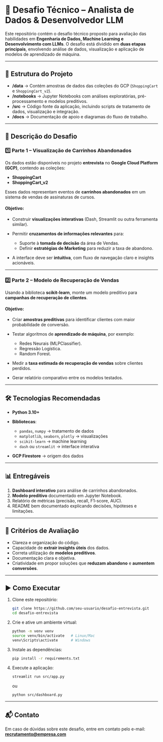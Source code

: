 # 🚀 Desafio Técnico – Analista de Dados & Desenvolvedor LLM

Este repositório contém o desafio técnico proposto para avaliação das habilidades em **Engenharia de Dados, Machine Learning e Desenvolvimento com LLMs**.
O desafio está dividido em **duas etapas principais**, envolvendo análise de dados, visualização e aplicação de modelos de aprendizado de máquina.

---

## 📂 Estrutura do Projeto

* **/data** → Contém amostras de dados das coleções do GCP (`ShoppingCart` e `ShoppingCart_v2`).
* **/notebooks** → Jupyter Notebooks com análises exploratórias, pré-processamento e modelos preditivos.
* **/src** → Código fonte da aplicação, incluindo scripts de tratamento de dados, visualização e integração.
* **/docs** → Documentação de apoio e diagramas do fluxo de trabalho.

---

## 🎯 Descrição do Desafio

### 1️⃣ Parte 1 – Visualização de Carrinhos Abandonados

Os dados estão disponíveis no projeto **entrevista** no **Google Cloud Platform (GCP)**, contendo as coleções:

* **ShoppingCart**
* **ShoppingCart\_v2**

Esses dados representam eventos de **carrinhos abandonados** em um sistema de vendas de assinaturas de cursos.

#### Objetivo:

* Construir **visualizações interativas** (Dash, Streamlit ou outra ferramenta similar).
* Permitir **cruzamentos de informações relevantes** para:

  * Suporte à **tomada de decisão** da área de Vendas.
  * Definir **estratégias de Marketing** para reduzir a taxa de abandono.
* A interface deve ser **intuitiva**, com fluxo de navegação claro e insights acionáveis.

---

### 2️⃣ Parte 2 – Modelo de Recuperação de Vendas

Usando a biblioteca **scikit-learn**, monte um modelo preditivo para **campanhas de recuperação de clientes**.

#### Objetivo:

* Criar **amostras preditivas** para identificar clientes com maior probabilidade de conversão.
* Testar algoritmos de **aprendizado de máquina**, por exemplo:

  * Redes Neurais (MLPClassifier).
  * Regressão Logística.
  * Random Forest.
* Medir a **taxa estimada de recuperação de vendas** sobre clientes perdidos.
* Gerar relatório comparativo entre os modelos testados.

---

## 🛠️ Tecnologias Recomendadas

* **Python 3.10+**
* **Bibliotecas**:

  * `pandas`, `numpy` → tratamento de dados
  * `matplotlib`, `seaborn`, `plotly` → visualizações
  * `scikit-learn` → machine learning
  * `dash` ou `streamlit` → interface interativa
* **GCP Firestore** → origem dos dados

---

## 📊 Entregáveis

1. **Dashboard interativo** para análise de carrinhos abandonados.
2. **Modelo preditivo** documentado em Jupyter Notebook.
3. Relatório de métricas (precisão, recall, F1-score, AUC).
4. README bem documentado explicando decisões, hipóteses e limitações.

---

## 📌 Critérios de Avaliação

* Clareza e organização do código.
* Capacidade de **extrair insights úteis** dos dados.
* Correta utilização de **modelos preditivos**.
* Documentação clara e objetiva.
* Criatividade em propor soluções que **reduzam abandono** e **aumentem conversões**.

---

## ▶️ Como Executar

1. Clone este repositório:

   ```bash
   git clone https://github.com/seu-usuario/desafio-entrevista.git
   cd desafio-entrevista
   ```

2. Crie e ative um ambiente virtual:

   ```bash
   python -m venv venv
   source venv/bin/activate   # Linux/Mac
   venv\Scripts\activate      # Windows
   ```

3. Instale as dependências:

   ```bash
   pip install -r requirements.txt
   ```

4. Execute a aplicação:

   ```bash
   streamlit run src/app.py
   ```

   ou

   ```bash
   python src/dashboard.py
   ```

---

## 📬 Contato

Em caso de dúvidas sobre este desafio, entre em contato pelo e-mail: **[recrutamento@empresa.com](mailto:desenvolvimento@soulcode.com)**

